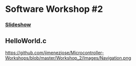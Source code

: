 # Software Workshop #2

### [Slideshow]( https://drive.google.com/open?id=1Fkw-tzBWn-OTbaCbUw_vYi-M8L_gpOvvangkXggG_1s )

## HelloWorld.c

https://github.com/jimenezjose/Microcontroller-Workshops/blob/master/Workshop_2/Images/Navigation.png

